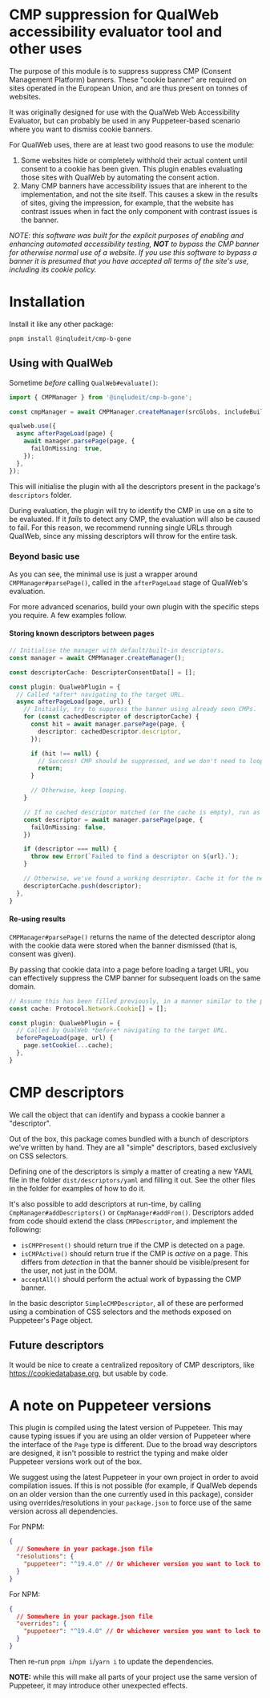 # CMP suppression for QualWeb accessibility evaluator tool and other uses

The purpose of this module is to suppress suppress CMP (Consent Management
Platform) banners. These "cookie banner" are required on sites operated in the
European Union, and are thus present on tonnes of websites.

It was originally designed for use with the QualWeb Web Accessibility Evaluator,
but can probably be used in any Puppeteer-based scenario where you want to
dismiss cookie banners.

For QualWeb uses, there are at least two good reasons to use the module:

1. Some websites hide or completely withhold their actual content until consent to a cookie has been given. This plugin enables evaluating those sites with QualWeb by automating the consent action.
2. Many CMP banners have accessibility issues that are inherent to the implementation, and not the site itself. This causes a skew in the results of sites, giving the impression, for example, that the website has contrast issues when in fact the only component with contrast issues is the banner.

*NOTE: this software was built for the explicit purposes of enabling and enhancing automated accessibility testing, **NOT** to bypass the CMP banner for otherwise normal use of a website. If you use this software to bypass a banner it is presumed that you have accepted all terms of the site's use, including its cookie policy.*

# Installation

Install it like any other package:

`pnpm install @inqludeit/cmp-b-gone`

## Using with QualWeb

Sometime *before* calling `QualWeb#evaluate()`:

```typescript
import { CMPManager } from '@inqludeit/cmp-b-gone';

const cmpManager = await CMPManager.createManager(srcGlobs, includeBuiltIn)

qualweb.use({
  async afterPageLoad(page) {
    await manager.parsePage(page, {
      failOnMissing: true,
    });
  },
});
```

This will initialise the plugin with all the descriptors present in the package's `descriptors` folder.

During evaluation, the plugin will try to identify the CMP in use on a site to be evaluated. If it *fails* to detect any CMP, the evaluation will also be caused to fail. For this reason, we recommend running single URLs through QualWeb, since any missing descriptors will throw for the entire task.

### Beyond basic use

As you can see, the minimal use is just a wrapper around
`CMPManager#parsePage()`, called in the `afterPageLoad` stage of QualWeb's
evaluation.

For more advanced scenarios, build your own plugin with the specific steps you
require. A few examples follow.

#### Storing known descriptors between pages

```typescript
// Initialise the manager with default/built-in descriptors.
const manager = await CMPManager.createManager();

const descriptorCache: DescriptorConsentData[] = [];

const plugin: QualwebPlugin = {
  // Called *after* navigating to the target URL.
  async afterPageLoad(page, url) {
    // Initially, try to suppress the banner using already seen CMPs.
    for (const cachedDescriptor of descriptorCache) {
      const hit = await manager.parsePage(page, {
        descriptor: cachedDescriptor.descriptor,
      });

      if (hit !== null) {
        // Success! CMP should be suppressed, and we don't need to loop over all possible descriptors.
        return;
      }

      // Otherwise, keep looping.
    }

    // If no cached descriptor matched (or the cache is empty), run as normal.
    const descriptor = await manager.parsePage(page, {
      failOnMissing: false,
    })

    if (descriptor === null) {
      throw new Error(`Failed to find a descriptor on ${url}.`);
    }

    // Otherwise, we've found a working descriptor. Cache it for the next page.
    descriptorCache.push(descriptor);
  },
}
```

#### Re-using results

`CMPManager#parsePage()` returns the name of the detected descriptor along with
the cookie data were stored when the banner dismissed (that is, consent was
given).

By passing that cookie data into a page before loading a target URL, you can
effectively suppress the CMP banner for subsequent loads on the same domain.

```typescript
// Assume this has been filled previously, in a manner similar to the previous example.
const cache: Protocol.Network.Cookie[] = [];

const plugin: QualwebPlugin = {
  // Called by QualWeb *before* navigating to the target URL.
  beforePageLoad(page, url) {
    page.setCookie(...cache);
  },
}
```

# CMP descriptors

We call the object that can identify and bypass a cookie banner a "descriptor". 

Out of the box, this package comes bundled with a bunch of descriptors we've written by hand. They are all "simple" descriptors, based exclusively on CSS selectors.

Defining one of the descriptors is simply a matter of creating a new YAML file in the folder `dist/descriptors/yaml` and filling it out. See the other files in the folder for examples of how to do it.

It's also possible to add descriptors at run-time, by calling `CmpManager#addDescriptors()` or `CmpManager#addFrom()`. Descriptors added from code should extend the class `CMPDescriptor`, and implement the following:
- `isCMPPresent()` should return true if the CMP is detected on a page.
- `isCMPActive()` should return true if the CMP is *active* on a page. This differs from *detection* in that the banner should be visible/present for the user, not just in the DOM.
- `acceptAll()` should perform the actual work of bypassing the CMP banner.

In the basic descriptor `SimpleCMPDescriptor`, all of these are performed using a combination of CSS selectors and the methods exposed on Puppeteer's Page object.

## Future descriptors

It would be nice to create a centralized repository of CMP descriptors, like https://cookiedatabase.org, but usable by code.

# A note on Puppeteer versions

This plugin is compiled using the latest version of Puppeteer. This may cause typing issues if you are using an older version of Puppeteer where the interface of the `Page` type is different. Due to the broad way descriptors are designed, it isn't possible to restrict the typing and make older Puppeteer versions work out of the box.

We suggest using the latest Puppeteer in your own project in order to avoid compilation issues. If this is not possible  (for example, if QualWeb depends on an older version than the one currently used in this package), consider using overrides/resolutions in your `package.json` to force use of the same version across all dependencies.

For PNPM:

```json
{
  // Somewhere in your package.json file
  "resolutions": {
    "puppeteer": "^19.4.0" // Or whichever version you want to lock to
  }
}
```

For NPM:
```json
{
  // Somewhere in your package.json file
  "overrides": {
    "puppeteer": "^19.4.0" // Or whichever version you want to lock to
  }
}
```

Then re-run `pnpm i`/`npm i`/`yarn i` to update the dependencies.

**NOTE:** while this will make all parts of your project use the same version of Puppeteer, it may introduce other unexpected effects.